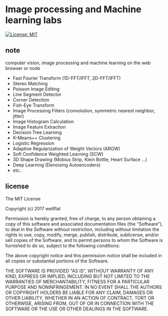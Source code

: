 # Image processing and Machine learning labs

 [![License: MIT](https://img.shields.io/badge/License-MIT-yellow.svg)](https://opensource.org/licenses/MIT)
 
## note

computer vision, image processing and machine learning on the web browser or node

* Fast Fourier Transform (1D-FFT/IFFT, 2D-FFT/IFFT)
* Stereo Matching
* Poisson Image Editing
* Line Segment Detector
* Corner Detection
* Fish-Eye Transform
* Image Processing Filters (convolution, symmetric nearest neighbor, jitter)
* Image Histogram Calculation
* Image Feature Extraction
* Decision Tree Learning
* K-Means++ Clustering
* Logistic Regression
* Adaptive Regularization of Weight Vectors (AROW)
* Soft Confidence Weighted Learning (SCW)
* 3D Shape Drawing (Mobius Strip, Klein Bottle, Heart Surface ...)
* Deep Learning (Denoising Autoencoders)
* etc..

## license

The MIT License

Copyright (c) 2017 wellflat

Permission is hereby granted, free of charge, to any person obtaining a copy of this software and associated documentation files (the "Software"), to deal in the Software without restriction, including without limitation the rights to use, copy, modify, merge, publish, distribute, sublicense, and/or sell copies of the Software, and to permit persons to whom the Software is furnished to do so, subject to the following conditions:

The above copyright notice and this permission notice shall be included in all copies or substantial portions of the Software.

THE SOFTWARE IS PROVIDED "AS IS", WITHOUT WARRANTY OF ANY KIND, EXPRESS OR IMPLIED, INCLUDING BUT NOT LIMITED TO THE WARRANTIES OF MERCHANTABILITY, FITNESS FOR A PARTICULAR PURPOSE AND NONINFRINGEMENT. IN NO EVENT SHALL THE AUTHORS OR COPYRIGHT HOLDERS BE LIABLE FOR ANY CLAIM, DAMAGES OR OTHER LIABILITY, WHETHER IN AN ACTION OF CONTRACT, TORT OR OTHERWISE, ARISING FROM, OUT OF OR IN CONNECTION WITH THE SOFTWARE OR THE USE OR OTHER DEALINGS IN THE SOFTWARE.
